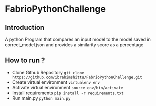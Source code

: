 # FabrioPythonChallenge

## Introduction

A python Program that compares an input model to the model saved in correct_model.json and provides a similarity score as a percentage

## How to run ?

- Clone Github Repository `git clone https://github.com/ibrahimshittu/FabrioPythonChallenge.git`
- Create virtual environment `virtualenv env`
- Activate virtual environment `source env/bin/activate`
- Install requirements `pip install -r requirements.txt`
- Run main.py `python main.py`

